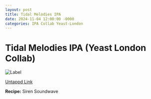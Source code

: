 ```yaml
---
layout: post
title: Tidal Melodies IPA
date: 2024-11-04 12:00:00 -0000
categories: IPA Collab Yeast-London
---
```

# Tidal Melodies IPA (Yeast London Collab)

![Label](https://assets.untappd.com/site/beer_logos/beer-5625665_e840a_sm.jpeg)

[Untappd Link](https://untp.beer/yNA2p)

__Recipe:__ Siren Soundwave
